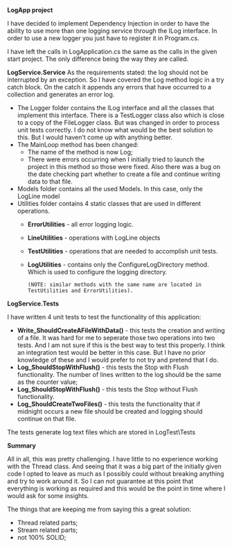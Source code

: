 **LogApp project**

I have decided to implement Dependency Injection in order to have the ability to use more than one logging service through the ILog interface. In order to use a new logger you just have to register it  in Program.cs.

I have left the calls in LogApplication.cs the same as the calls in the given start project. The only difference being the way they are called.

**LogService.Service**
	As the requirements stated: the log should not be interrupted by an exception. So I have covered the Log method logic in a try catch block. On the catch it appends any errors that have occurred to a collection and generates an error log.

*   The Logger folder contains the ILog interface and all the classes that implement this interface. There is a TestLogger class also which is close to a copy of the FileLogger class. But was changed  in order to process unit tests correctly. I do not know what would be the best solution to this. But I would haven’t come up with anything better.
*   The MainLoop method has been changed:
    *   The name of the method is now Log;
    *   There were errors occurring when I initially tried to launch the project in this method so those were fixed. Also there was a bug on the date checking  part whether to create a file and continue writing data to that file.
*   Models folder contains all the used Models. In this case, only the LogLine model
*   Utilities folder contains 4 static classes that are used in different operations.
    *   **ErrorUtilities** - all error logging logic.
    *   **LineUtilities** - operations with LogLine objects 
    *   **TestUtilities** -  operations that are needed to accomplish unit tests.
    *   **LogUtilities** - contains only the ConfigureLogDirectory method. Which is used to configure the logging directory.

            (NOTE: similar methods with the same name are located in TestUtilities and ErrorUtilities).


**LogService.Tests**
	
I have written 4 unit tests to test the functionality of this application:

*   **Write_ShouldCreateAFileWithData()** - this tests the creation and writing of a file. It was hard for me to seperate those two operations into two tests.  And I am not sure if this is the best way to test this properly. I think an integration test would be better in this case. But I have no prior knowledge of these and I would prefer to not try and pretend that I do.
*   **Log_ShouldStopWithFlush()** - this tests the Stop with Flush functionality.  The number of lines written to the log should be the same as the counter value;
*   **Log_ShouldStopWithFlush()** - this tests the Stop without Flush functionality. 
*   **Log_ShouldCreateTwoFiles()** - this tests the functionality that if midnight occurs a new file should be created and logging should continue on that file.

The tests generate log text files which are stored in LogTest\Tests

**Summary**

All in all, this was pretty challenging. I have little to no experience working with the Thread class. And seeing that it was a big part of the initially given code I opted to leave as much as I possibly could without breaking anything and try to work around it. So I can not guarantee at this point that everything is working as required and this would be the point in time where I would ask for some insights. 

The things that are keeping me  from saying this a great solution:



*   Thread related parts;
*   Stream related parts;
*   not 100% SOLID;
